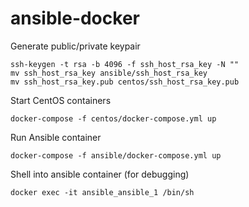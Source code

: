 # ansible-docker

Generate public/private keypair
```
ssh-keygen -t rsa -b 4096 -f ssh_host_rsa_key -N ""
mv ssh_host_rsa_key ansible/ssh_host_rsa_key
mv ssh_host_rsa_key.pub centos/ssh_host_rsa_key.pub
```

Start CentOS containers
```
docker-compose -f centos/docker-compose.yml up
```

Run Ansible container
```
docker-compose -f ansible/docker-compose.yml up
```

Shell into ansible container (for debugging)
```
docker exec -it ansible_ansible_1 /bin/sh
```